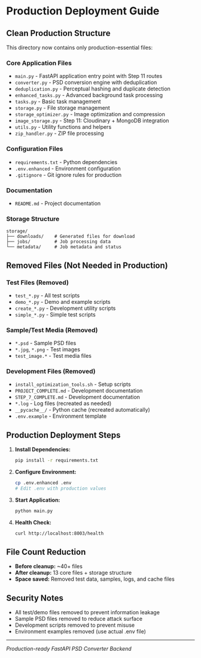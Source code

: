 # Production Deployment Guide

## Clean Production Structure

This directory now contains only production-essential files:

### Core Application Files

- `main.py` - FastAPI application entry point with Step 11 routes
- `converter.py` - PSD conversion engine with deduplication
- `deduplication.py` - Perceptual hashing and duplicate detection
- `enhanced_tasks.py` - Advanced background task processing
- `tasks.py` - Basic task management
- `storage.py` - File storage management
- `storage_optimizer.py` - Image optimization and compression
- `image_storage.py` - Step 11: Cloudinary + MongoDB integration
- `utils.py` - Utility functions and helpers
- `zip_handler.py` - ZIP file processing

### Configuration Files

- `requirements.txt` - Python dependencies
- `.env.enhanced` - Environment configuration
- `.gitignore` - Git ignore rules for production

### Documentation

- `README.md` - Project documentation

### Storage Structure

```
storage/
├── downloads/    # Generated files for download
├── jobs/         # Job processing data
└── metadata/     # Job metadata and status
```

## Removed Files (Not Needed in Production)

### Test Files (Removed)

- `test_*.py` - All test scripts
- `demo_*.py` - Demo and example scripts
- `create_*.py` - Development utility scripts
- `simple_*.py` - Simple test scripts

### Sample/Test Media (Removed)

- `*.psd` - Sample PSD files
- `*.jpg`, `*.png` - Test images
- `test_image.*` - Test media files

### Development Files (Removed)

- `install_optimization_tools.sh` - Setup scripts
- `PROJECT_COMPLETE.md` - Development documentation
- `STEP_7_COMPLETE.md` - Development documentation
- `*.log` - Log files (recreated as needed)
- `__pycache__/` - Python cache (recreated automatically)
- `.env.example` - Environment template

## Production Deployment Steps

1. **Install Dependencies:**

   ```bash
   pip install -r requirements.txt
   ```

2. **Configure Environment:**

   ```bash
   cp .env.enhanced .env
   # Edit .env with production values
   ```

3. **Start Application:**

   ```bash
   python main.py
   ```

4. **Health Check:**
   ```bash
   curl http://localhost:8003/health
   ```

## File Count Reduction

- **Before cleanup:** ~40+ files
- **After cleanup:** 13 core files + storage structure
- **Space saved:** Removed test data, samples, logs, and cache files

## Security Notes

- All test/demo files removed to prevent information leakage
- Sample PSD files removed to reduce attack surface
- Development scripts removed to prevent misuse
- Environment examples removed (use actual .env file)

---

_Production-ready FastAPI PSD Converter Backend_
